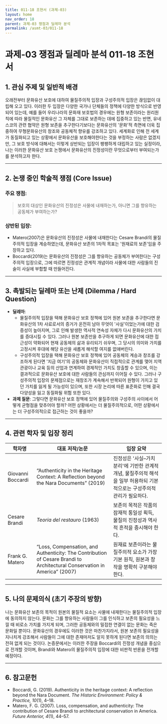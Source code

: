 ```yaml
---
title: 011-18 조현서 (과제-03)
layout: home
nav_order: 18
parent: 과제-03 쟁점과 딜레마 분석
permalink: /asmt-03/011-18
---
```


# 과제-03 쟁점과 딜레마 분석 011-18 조현서 

## 1. 관심 주제 및 일반적 배경

오래전부터 문화유산 보호에 대하여 물질주의적 입장과 구성주의적 입장은 끊임없이 대립해 오고 있다. 이러한 두 입장은 다양한 국가나 단체들의 정책에 다양한 방식으로 반영되어 있는데, 예를 들어 우리나라의 문화재 보호법의 경우에는 원형 보존이라는 원리원칙에 따라 물질적인 문화유산 그 자체를 그대로 보존하는 데에 집중하고 있는 반면, 유네스코의 관련 협약은 원형 보존을 추구한다기보다는 문화유산의 '문화'적 측면에 더욱 집중하여 무형문화유산의 창조와 공동체적 향유를 강조하고 있다. 세계화로 인해 전 세계가 동질화되고 있는 상황에서 문화유산을 보호해야한다는 것을 부정하는 사람은 없겠지만, 그 보호 방식에 대해서는 이렇게 상반되는 입장이 팽팽하게 대립하고 있는 실정이라, 나는 이러한 문화유산 보호 논쟁에서 문화유산의 진정성이란 무엇으로부터 부여되는가를 분석하고자 한다. 

---

## 2. 논쟁 중인 학술적 쟁점 (Core Issue)

### 주요 쟁점:  

> 보호의 대상인 문화유산의 진정성은 사물에 내재하는가, 아니면 그를 향유하는 공동체가 부여하는가?

### 상반된 입장:
- Matero(2007)은 문화유산의 진정성은 사물에 내재한다는 Cesare Brandi의 물질주의적 입장을 계승하였는데, 문화유산 보존의 1차적 목표는 '원재료의 보존'임을 주장하고 있다.
- Boccardi(2019)는 문화유산의 진정성은 그를 향유하는 공동체가 부여한다는 구성주의적 입장으로, 그에 따르면 진정성은 관계적 개념이라 사물에 대한 사람들의 진술이 사실에 부합할 때 만들어진다. 


---

## 3. 촉발되는 딜레마 또는 난제 (Dilemma / Hard Question)

- **딜레마**: 
  - 물질주의적 입장을 택해 문화유산 보호 정책에 있어 원본 보존을 추구한다면 문화유산의 1차 사료로서의 증거가 온전히 남아 무엇이 '사실'이었는가에 대한 검증성이 높아지며, 그로 인해 발생한 역사적 연속성 자체가 다시 문화유산의 가치를 증대시킬 수 있다. 그러나 원본 보존만을 추구하게 되면 문화유산에 대한 접근성이 약화되어 현재 공동체의 삶과 유리되기 쉬우며, 그 당시의 의미와 가치를 고정시켜 후대에 해당 유산을 새롭게 해석할 여지를 없애버린다.    
  - 구성주의적 입장을 택해 문화유산 보호 정책에 있어 공동체의 계승과 창조를 강조하게 된다면 '지금 여기'의 공동체와 문화유산이 직접적으로 관계를 맺어 지역 관광이나 교육 등의 산업과 연계하여 경제적인 가치도 창출할 수 있으며, 이는 결과적으로 문화유산 보호에 대한 사람들의 관심까지 이어질 수 있다. 그러나 구성주의적 입장의 문제점으로는 재창조가 계속해서 반복되어 원형이 가지고 있던 가치를 잃게 될 가능성이 있으며, 또한 시장 논리에 따른 표준화로 인해 결국 다양성을 잃고 동질화될 위험 또한 있다.
- **과제 질문**: 그렇다면 문화유산 보호 정책에 있어 물질주의와 구성주의 사이에서 어떻게 균형점을 맞추어야 할까? 어떤 상황에서는 더 물질주의적으로, 어떤 상황에서는 더 구성주의적으로 접근하는 것이 좋을까? 

---

## 4. 관련 학자 및 입장 정리

| 학자명             | 대표 저작/논문                                   | 입장 요약 |
|--------------------|---------------------------------------------------|-----------|
| Giovanni Boccardi   | “Authenticity in the Heritage Context: A Reflection beyond the Nara Documents” (2019)                          | 진정성은 '사실–가치 분리'에 기반한 관계적 개념, 물질주의적 해석을 일부 허용하되 기본적으로는 구성주의적 관리가 필요하다. |
| Cesare Brandi  | *Teoria del restauro* (1963)                          | 보존의 목적은 작품의 잠재적 통일성 획득, 물질의 진정성과 역사적 흔적을 중시해야 한다. |
| Frank G. Matero    | “Loss, Compensation, and Authenticity: The Contribution of Cesare Brandi to Architectural Conservation in America” (2007)                                | 원재료 보존이라는 물질주의적 요소가 가장 기본 원칙, 원본과 창작을 명확히 구분해야 한다. |

---

## 5. 나의 문제의식 (초기 주장의 방향)

나는 문화유산 보존의 목적이 원본의 물질적 요소는 사물에 내재한다는 물질주의적 입장에 동의하지 않는다. 문화는 그를 향유하는 사람들이 그를 인식하고 보존의 필요성을 느낄 때 비로소 가치를 가지게 되며, 그러한 공동체와의 밀접한 연결이 없는 문화는 죽은 문화일 뿐이다. 문화유산의 경우에도 이러한 것은 마찬가지라서, 원본 보존의 필요성을 지나치게 강조해서 사람들이 그에 대한 존재마저도 알지 못하게 된다면 보존의 의의는 전혀 없게 되는 것이다. 논증문에서는 이러한 주장을 Boccardi의 진정성 개념을 중심으로 전개할 것이며, Brandi와 Matero의 물질주의적 입장에 대한 비판적 반론을 전개할 예정이다.

---

## 6. 참고문헌

- Boccardi, G. (2019). Authenticity in the heritage context: A reflection beyond the Nara Document. *The Historic Environment: Policy & Practice, 10*(1), 4–18.
- Matero, F. G. (2007). Loss, compensation, and authenticity: The contribution of Cesare Brandi to architectural conservation in America. *Future Anterior, 4*(1), 44–57.